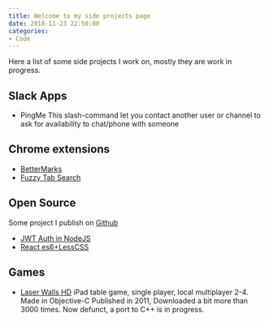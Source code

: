 ```yaml
---
title: Welcome to my side projects page
date: 2018-11-23 22:50:00
categories:
- Code
---
```


Here a list of some side projects I work on, mostly they are work in progress.



## Slack Apps

- PingMe
  This slash-command let you contact another user or channel to ask for availability to chat/phone with someone

## Chrome extensions

- [BetterMarks](https://chrome.google.com/webstore/detail/bettermarks/dknlgomcobofpglkfalhibgpeandjmie)
- [Fuzzy Tab Search](https://chrome.google.com/webstore/detail/fuzzy-tab-search/ladocojjhhpecdpnkcoloplolpdpaggj)

## Open Source

Some project I publish on [Github](https://github.com/negativo)

- [JWT Auth in NodeJS](https://github.com/negativo/JWT-Auth-NodeJS-Starter-Kit)
- [React es6+LessCSS](https://github.com/negativo/React-es6-Starter-Kit-with-Less)

## Games


- [Laser Walls HD](https://duckduckgo.com/?q=laser+walls+hd&atb=v142-6&iax=images&ia=images)
  iPad table game, single player, local multiplayer 2-4. Made in Objective-C Published in 2011, Downloaded a bit more than 3000 times. Now defunct, a port to C++ is in progress.
